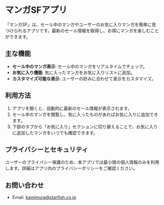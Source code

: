 # マンガSFアプリ

「マンガSF」は、セール中のマンガやユーザーのお気に入りマンガを簡単に見つけられるアプリです。最新のセール情報を取得し、お得にマンガを楽しむことができます。

## 主な機能

- **セール中のマンガ表示**: セール中のマンガをリアルタイムでチェック。
- **お気に入り機能**: 気に入ったマンガをお気に入りリストに追加。
- **カスタマイズ可能な表示**: ユーザーの好みに合わせて表示をカスタマイズ。

## 利用方法

1. アプリを開くと、自動的に最新のセール情報が表示されます。
2. セール中のマンガを閲覧し、気に入ったものがあればお気に入りに追加できます。
3. 下部のタブから「お気に入り」セクションに切り替えることで、お気に入りに追加したマンガをいつでも確認できます。

## プライバシーとセキュリティ

ユーザーのプライバシー保護のため、本アプリでは最小限の個人情報のみを利用します。詳細はアプリ内のプライバシーポリシーをご確認ください。

## お問い合わせ
- Email: [kamimura@starfish.co.jp](mailto:kamimura@starfish.co.jp)